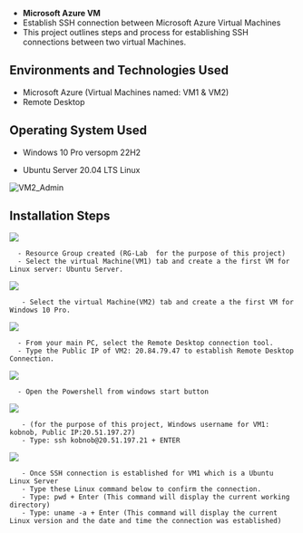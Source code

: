 -  <b>Microsoft Azure VM</b>
- Establish SSH connection between Microsoft Azure Virtual Machines
- This project outlines steps and process for establishing SSH connections between two virtual Machines.

<h2>Environments and Technologies Used</h2>

-  Microsoft Azure (Virtual Machines named: VM1 & VM2)
-  Remote Desktop

<h2>Operating System Used </h2>

- Windows 10 Pro versopm 22H2
  
- Ubuntu Server 20.04 LTS Linux

 ![VM2_Admin](https://github.com/koby-nob/SSH-Connection/assets/166937258/871eec5d-5c09-49e7-bb10-a9ca1515eeba)

<h2>Installation Steps</h2>

<p>
<img src="https://i.imgur.com/RHCEC5x.png"
</p>
<p>
      
  
      - Resource Group created (RG-Lab  for the purpose of this project)
      - Select the virtual Machine(VM1) tab and create a the first VM for Linux server: Ubuntu Server. 

<p>
<img src="https://i.imgur.com/UW3RPRY.png"
</p>
<p>

       - Select the virtual Machine(VM2) tab and create a the first VM for Windows 10 Pro. 


<p>
<img src="https://i.imgur.com/Bo4vMG3.png"  
</p>
<p>
    
      - From your main PC, select the Remote Desktop connection tool.
      - Type the Public IP of VM2: 20.84.79.47 to establish Remote Desktop Connection.
<p> 
<img src="https://i.imgur.com/EbV5wRN.png"
</p>
<p>

      - Open the Powershell from windows start button

<p>
<img src="https://i.imgur.com/3fUxgUr.png"
</p>
<p>
       
       - (for the purpose of this project, Windows username for VM1: kobnob, Public IP:20.51.197.27)
       - Type: ssh kobnob@20.51.197.21 + ENTER

<p>
<img src="https://i.imgur.com/WUA2qEn.png"
<p>
</p>

       - Once SSH connection is established for VM1 which is a Ubuntu Linux Server
       - Type these Linux command below to confirm the connection.
       - Type: pwd + Enter (This command will display the current working directory)
       - Type: uname -a + Enter (This command will display the current Linux version and the date and time the connection was established)
